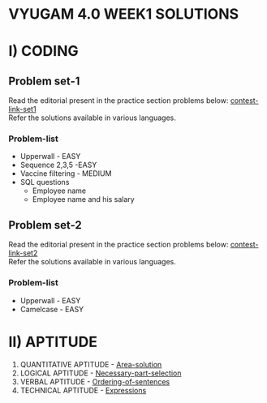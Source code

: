 # VYUGAM 4.0 WEEK1 SOLUTIONS 

# I) CODING

## Problem set-1
Read the editorial present in the practice section problems below:
[contest-link-set1](https://www.hackerearth.com/challenges/college/cit-vyugam-40-week-1-coding-4-th-year/)
<br>
Refer the solutions available in various languages.
<br>

### Problem-list
* Upperwall - EASY
* Sequence 2,3,5 -EASY
* Vaccine filtering - MEDIUM
* SQL questions
    * Employee name
    * Employee name and his salary 

## Problem set-2
Read the editorial present in the practice section problems below:
[contest-link-set2](https://www.hackerearth.com/challenges/college/coimbatore-institute-of-technology-cit-test-draft-1-4/)
<br>
Refer the solutions available in various languages.
<br>

### Problem-list
* Upperwall  - EASY
* Camelcase  - EASY

# II) APTITUDE

1. QUANTITATIVE APTITUDE - [Area-solution](https://drive.google.com/file/d/14qKkCwuAXyNaAfX2fca-taz_vU853B0I/view?usp=sharing)
2. LOGICAL APTITUDE - [Necessary-part-selection](https://drive.google.com/file/d/1cO2t2Kj5qBnilmdgf1AqdVJV2uHOIp6o/view?usp=sharing)
3. VERBAL APTITUDE - [Ordering-of-sentences](https://drive.google.com/file/d/1EO-44Y8pwCg2ZQI1LRabAqR4xGPVC8Dv/view?usp=sharing)
4. TECHNICAL APTITUDE - [Expressions](https://drive.google.com/file/d/1iOSRlBn8cDGSwtdGDzd6jF2Zim5zhSoE/view?usp=sharing)
